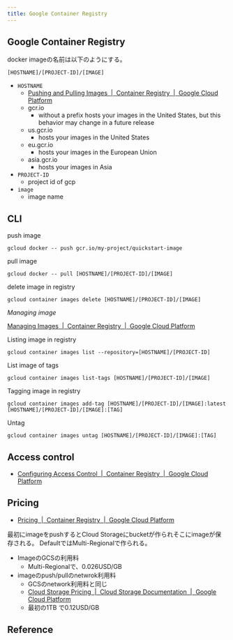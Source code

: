 ```yaml
---
title: Google Container Registry
---
```


## Google Container Registry

docker imageの名前は以下のようにする。

```
[HOSTNAME]/[PROJECT-ID]/[IMAGE]
```

* `HOSTNAME`
    * [Pushing and Pulling Images  |  Container Registry  |  Google Cloud Platform](https://cloud.google.com/container-registry/docs/pushing-and-pulling)
    * gcr.io
        * without a prefix hosts your images in the United States, but this behavior may change in a future release
    * us.gcr.io
        * hosts your images in the United States
    * eu.gcr.io
        * hosts your images in the European Union
    * asia.gcr.io
        * hosts your images in Asia
* `PROJECT-ID`
    * project id of gcp
* `image`
    * image name

## CLI
push image

```
gcloud docker -- push gcr.io/my-project/quickstart-image
```

pull image

```
gcloud docker -- pull [HOSTNAME]/[PROJECT-ID]/[IMAGE]
```

delete image in registry

```
gcloud container images delete [HOSTNAME]/[PROJECT-ID]/[IMAGE]
```

*Managing image*

[Managing Images  |  Container Registry  |  Google Cloud Platform](https://cloud.google.com/container-registry/docs/managing)

Listing image in registry

```
gcloud container images list --repository=[HOSTNAME]/[PROJECT-ID]
```

List image of tags

```
gcloud container images list-tags [HOSTNAME]/[PROJECT-ID]/[IMAGE]
```

Tagging image in registry

```
gcloud container images add-tag [HOSTNAME]/[PROJECT-ID]/[IMAGE]:latest [HOSTNAME]/[PROJECT-ID]/[IMAGE]:[TAG]
```

Untag

```
gcloud container images untag [HOSTNAME]/[PROJECT-ID]/[IMAGE]:[TAG]
```

## Access control
* [Configuring Access Control  |  Container Registry  |  Google Cloud Platform](https://cloud.google.com/container-registry/docs/access-control)

## Pricing
* [Pricing  |  Container Registry  |  Google Cloud Platform](https://cloud.google.com/container-registry/pricing)

最初にimageをpushするとCloud Storageにbucketが作られそこにimageが保存される。
DefaultではMulti-Regionalで作られる。

* ImageのGCSの利用料
    * Multi-Regionalで、0.026USD/GB
* imageのpush/pullのnetwrok利用料
    * GCSのnetwork利用料と同じ
    * [Cloud Storage Pricing  |  Cloud Storage Documentation  |  Google Cloud Platform](https://cloud.google.com/storage/pricing#network-pricing)
    * 最初の1TB で0.12USD/GB

## Reference

